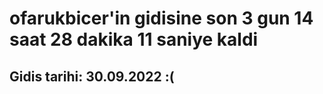 # ofarukbicer'in gidisine son 3 gun 14 saat 28 dakika 11 saniye kaldi

## Gidis tarihi: 30.09.2022 :(